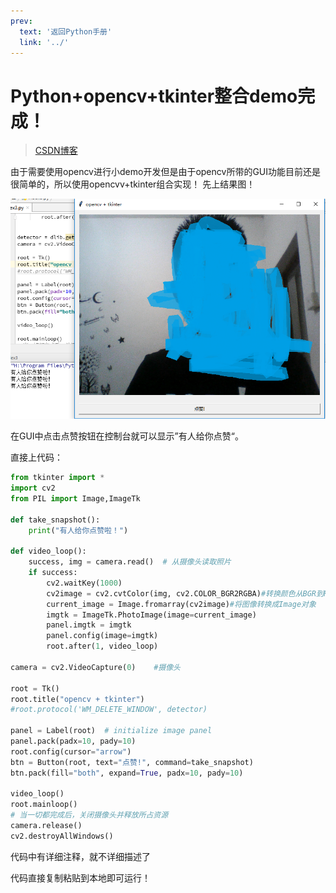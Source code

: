```yaml
---
prev:
  text: '返回Python手册'
  link: '../'
---
```


# Python+opencv+tkinter整合demo完成！
> [CSDN博客](https://blog.csdn.net/a1_a1_a/article/details/79981788?spm=1001.2014.3001.5502) 

由于需要使用opencv进行小demo开发但是由于opencv所带的GUI功能目前还是很简单的，所以使用opencvv+tkinter组合实现！
先上结果图！

![结果图](./camera/00.png)

在GUI中点击点赞按钮在控制台就可以显示”有人给你点赞“。

直接上代码：

```python
from tkinter import *
import cv2
from PIL import Image,ImageTk

def take_snapshot():
    print("有人给你点赞啦！")

def video_loop():
    success, img = camera.read()  # 从摄像头读取照片
    if success:
        cv2.waitKey(1000)
        cv2image = cv2.cvtColor(img, cv2.COLOR_BGR2RGBA)#转换颜色从BGR到RGBA
        current_image = Image.fromarray(cv2image)#将图像转换成Image对象
        imgtk = ImageTk.PhotoImage(image=current_image)
        panel.imgtk = imgtk
        panel.config(image=imgtk)
        root.after(1, video_loop)

camera = cv2.VideoCapture(0)    #摄像头

root = Tk()
root.title("opencv + tkinter")
#root.protocol('WM_DELETE_WINDOW', detector)

panel = Label(root)  # initialize image panel
panel.pack(padx=10, pady=10)
root.config(cursor="arrow")
btn = Button(root, text="点赞!", command=take_snapshot)
btn.pack(fill="both", expand=True, padx=10, pady=10)

video_loop()
root.mainloop()
# 当一切都完成后，关闭摄像头并释放所占资源
camera.release()
cv2.destroyAllWindows()
```

代码中有详细注释，就不详细描述了

代码直接复制粘贴到本地即可运行！
